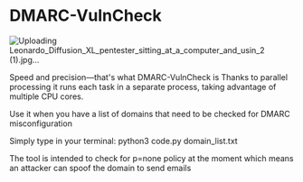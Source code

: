 # DMARC-VulnCheck
![Uploading Leonardo_Diffusion_XL_pentester_sitting_at_a_computer_and_usin_2 (1).jpg…]()

Speed and precision—that's what DMARC-VulnCheck is
Thanks to parallel processing it runs each task in a separate process, taking advantage of multiple CPU cores. 

Use it when you have a list of domains that need to be checked for DMARC misconfiguration

Simply type in your terminal: python3 code.py domain_list.txt

The tool is intended to check for p=none policy at the moment which means an attacker can spoof the domain to send emails
